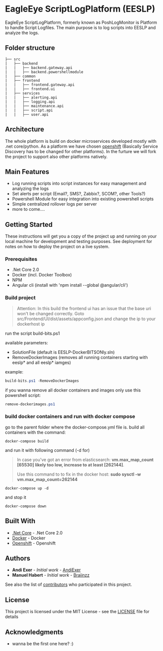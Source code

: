 # EagleEye ScriptLogPlatform (EESLP)

EagleEye ScriptLogPlatform, formerly known as PoshLogMonitor is Platform to handle Script Logfiles. The main purpose is to log scripts into EESLP and analyze the logs.

## Folder structure
```
├── src
|   ├── backend
|   |   ├── backend.gateway.api
|   |   ├── backend.powershellmodule
|   ├── common
|   ├── frontend
|   |   ├── frontend.gateway.api
|   |   ├── frontend.ui
|   ├── services
|   |   ├── alerting.api
|   |   ├── logging.api
|   |   ├── maintenance.api
|   |   ├── script.api
|   |   ├── user.api
```

## Architecture

The whole platform is build on docker microservices developed mostly with .net core/python. As a platform we have chosen [openshift](https://www.openshift.org/) (Basically Service Discovery has to be changed for other platforms). In the furture we will fork the project to support also other platforms natively.

## Main Features

- Log running scripts into script instances for easy management and analyzing the logs
- Set alerts per script (Email?, SMS?, Zabbix?, SCOM?, other Tools?)
- Powershell Module for easy integration into existing powershell scripts
- Simple centralized rollover logs per server
- more to come....

## Getting Started

These instructions will get you a copy of the project up and running on your local machine for development and testing purposes. See deployment for notes on how to deploy the project on a live system.

### Prerequisites

- .Net Core 2.0
- Docker (incl. Docker Toolbox)
- NPM
- Angular cli (install with 'npm install --global @angular/cli')

### Build project

> Attention: In this build the frontend ui has an issue that the base uri won't be changed correctly.
> Goto src/Frontend/UI/dist/assets/appconfig.json and change the ip to your dockerhost ip

run the script build-bits.ps1

available parameters:

- SolutionFile (default is EESLP-DockerBITSONly.sln)
- RemoveDockerImages (removes all running containers starting with eeslp* and all eeslp* iamges)

example:

```powershell
build-bits.ps1 -RemoveDockerImages
```

if you wanna remove all docker containers and images only use this powershell script:

```powershell
remove-dockerimages.ps1
```

### build docker containers and run with docker compose

go to the parent folder where the docker-compose.yml file is. build all containers with the command:

```
docker-compose build
```

and run it with following command (-d for)

> In case you've got an error from elasticsearch: **vm.max_map_count [65530] likely too low, increase to at least [262144]**.<p>Use this command to to fix in the docker host: **sudo sysctl -w vm.max_map_count=262144**

```
docker-compose up -d 
```

and stop it

```
docker-compose down
```

## Built With

* [.Net Core](https://www.microsoft.com/net/download/core) - .Net Core 2.0
* [Docker](https://www.docker.com/) - Docker
* [Openshift](https://openshift.org/) - Openshift

## Authors

* **Andi Exer** - *Initial work* - [AndiExer](https://github.com/AndiExer)
* **Manuel Habert** - *Initial work* - [Braiinzz](https://github.com/braiinzz)

See also the list of [contributors](https://github.com/andiexer/eagleeye-scriptlogplatform/contributors) who participated in this project.

## License

This project is licensed under the MIT License - see the [LICENSE](LICENSE) file for details

## Acknowledgments

- wanna be the first one here? :)
